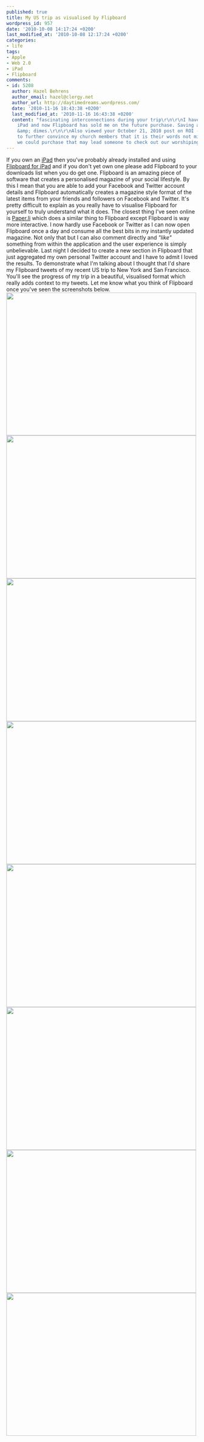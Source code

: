 ```yaml
---
published: true
title: My US trip as visualised by Flipboard
wordpress_id: 957
date: '2010-10-08 14:17:24 +0200'
last_modified_at: '2010-10-08 12:17:24 +0200'
categories:
- life
tags:
- Apple
- Web 2.0
- iPad
- Flipboard
comments:
- id: 5208
  author: Hazel Behrens
  author_email: hazel@clergy.net
  author_url: http://daytimedreams.wordpress.com/
  date: '2010-11-16 18:43:38 +0200'
  last_modified_at: '2010-11-16 16:43:38 +0200'
  content: "fascinating interconnections during your trip\r\n\r\nI have been considering
    iPad and now Flipboard has sold me on the future purchase. Saving all my nickels
    &amp; dimes.\r\n\r\nAlso viewed your October 21, 2010 post on ROI - will use it
    to further convince my church members that it is their words not mine or any ad
    we could purchase that may lead someone to check out our worshiping community.\r\n\r\nThanks."
---
```

If you own an <a href="http://www.apple.com/ipad">iPad</a> then you've probably already installed and using <a href="http://www.flipboard.com/">Flipboard for iPad</a> and if you don't yet own one please add Flipboard to your downloads list when you do get one.
Flipboard is an amazing piece of software that creates a personalised magazine of your social lifestyle. By this I mean that you are able to add your Facebook and Twitter account details and Flipboard automatically creates a magazine style format of the latest items from your friends and followers on Facebook and Twitter. It's pretty difficult to explain as you really have to visualise Flipboard for yourself to truly understand what it does. The closest thing I've seen online is <a href="http://paper.li/justinhartman">Paper.li</a> which does a similar thing to Flipboard except Flipboard is way more interactive.
I now hardly use Facebook or Twitter as I can now open Flipboard once a day and consume all the best bits in my instantly updated magazine. Not only that but I can also comment directly and <em>"like"</em> something from within the application and the user experience is simply unbelievable.
Last night I decided to create a new section in Flipboard that just aggregated my own personal Twitter account and I have to admit I loved the results. To demonstrate what I'm talking about I thought that I'd share my Flipboard tweets of my recent US trip to New York and San Francisco. You'll see the progress of my trip in a beautiful, visualised format which really adds context to my tweets. Let me know what you think of Flipboard once you've seen the screenshots below.
<img src="/assets/images/uploads/2010/10/IMG_0004-500x375.jpg" alt="" title="My US trip as visualised by Flipboard" width="500" height="375" class="alignnone size-medium wp-image-958" />
<img src="/assets/images/uploads/2010/10/IMG_0005-500x375.jpg" alt="" title="My US trip as visualised by Flipboard" width="500" height="375" class="alignnone size-medium wp-image-959" />
<img src="/assets/images/uploads/2010/10/IMG_0006-500x375.jpg" alt="" title="My US trip as visualised by Flipboard" width="500" height="375" class="alignnone size-medium wp-image-960" />
<img src="/assets/images/uploads/2010/10/IMG_0007-500x375.jpg" alt="" title="My US trip as visualised by Flipboard" width="500" height="375" class="alignnone size-medium wp-image-961" />
<img src="/assets/images/uploads/2010/10/IMG_0008-500x375.jpg" alt="" title="My US trip as visualised by Flipboard" width="500" height="375" class="alignnone size-medium wp-image-962" />
<img src="/assets/images/uploads/2010/10/IMG_0009-500x375.jpg" alt="" title="My US trip as visualised by Flipboard" width="500" height="375" class="alignnone size-medium wp-image-963" />
<img src="/assets/images/uploads/2010/10/IMG_0010-500x375.jpg" alt="" title="My US trip as visualised by Flipboard" width="500" height="375" class="alignnone size-medium wp-image-964" />
<img src="/assets/images/uploads/2010/10/IMG_0011-500x375.jpg" alt="" title="My US trip as visualised by Flipboard" width="500" height="375" class="alignnone size-medium wp-image-965" />
